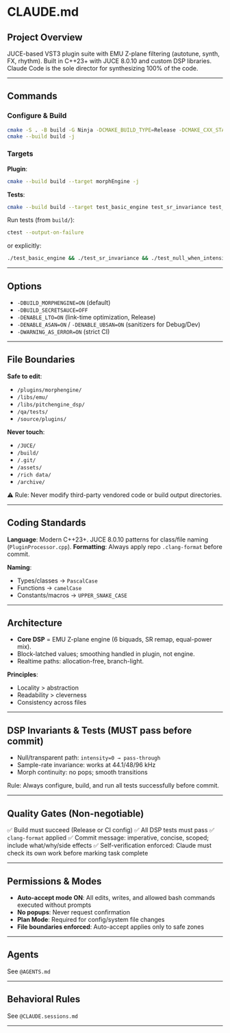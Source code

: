 # CLAUDE.md

## Project Overview

JUCE-based VST3 plugin suite with EMU Z-plane filtering (autotune, synth, FX, rhythm).
Built in C++23+ with JUCE 8.0.10 and custom DSP libraries.
Claude Code is the sole director for synthesizing 100% of the code.

---

## Commands

### Configure & Build

```bash
cmake -S . -B build -G Ninja -DCMAKE_BUILD_TYPE=Release -DCMAKE_CXX_STANDARD=20
cmake --build build -j
```

### Targets

**Plugin**:

```bash
cmake --build build --target morphEngine -j
```

**Tests**:

```bash
cmake --build build --target test_basic_engine test_sr_invariance test_null_when_intensity_zero -j
```

Run tests (from `build/`):

```bash
ctest --output-on-failure
```

or explicitly:

```bash
./test_basic_engine && ./test_sr_invariance && ./test_null_when_intensity_zero
```

---

## Options

* `-DBUILD_MORPHENGINE=ON` (default)
* `-DBUILD_SECRETSAUCE=OFF`
* `-DENABLE_LTO=ON` (link-time optimization, Release)
* `-DENABLE_ASAN=ON` / `-DENABLE_UBSAN=ON` (sanitizers for Debug/Dev)
* `-DWARNING_AS_ERROR=ON` (strict CI)

---

## File Boundaries

**Safe to edit**:

* `/plugins/morphengine/`
* `/libs/emu/`
* `/libs/pitchengine_dsp/`
* `/qa/tests/`
* `/source/plugins/`

**Never touch**:

* `/JUCE/`
* `/build/`
* `/.git/`
* `/assets/`
* `/rich data/`
* `/archive/`

⚠ Rule: Never modify third-party vendored code or build output directories.

---

## Coding Standards

**Language**: Modern C++23+. JUCE 8.0.10 patterns for class/file naming (`PluginProcessor.cpp`).
**Formatting**: Always apply repo `.clang-format` before commit.

**Naming**:

* Types/classes → `PascalCase`
* Functions → `camelCase`
* Constants/macros → `UPPER_SNAKE_CASE`

---

## Architecture

* **Core DSP** = EMU Z-plane engine (6 biquads, SR remap, equal-power mix).
* Block-latched values; smoothing handled in plugin, not engine.
* Realtime paths: allocation-free, branch-light.

**Principles**:

* Locality > abstraction
* Readability > cleverness
* Consistency across files

---

## DSP Invariants & Tests (MUST pass before commit)

* Null/transparent path: `intensity=0 → pass-through`
* Sample-rate invariance: works at 44.1/48/96 kHz
* Morph continuity: no pops; smooth transitions

Rule: Always configure, build, and run all tests successfully before commit.

---

## Quality Gates (Non-negotiable)

✅ Build must succeed (Release or CI config)
✅ All DSP tests must pass
✅ `clang-format` applied
✅ Commit message: imperative, concise, scoped; include what/why/side effects
✅ Self-verification enforced: Claude must check its own work before marking task complete

---

## Permissions & Modes

* **Auto-accept mode ON**: All edits, writes, and allowed bash commands executed without prompts
* **No popups**: Never request confirmation
* **Plan Mode**: Required for config/system file changes
* **File boundaries enforced**: Auto-accept applies only to safe zones

---

## Agents

See `@AGENTS.md`

---

## Behavioral Rules

See `@CLAUDE.sessions.md`

---
